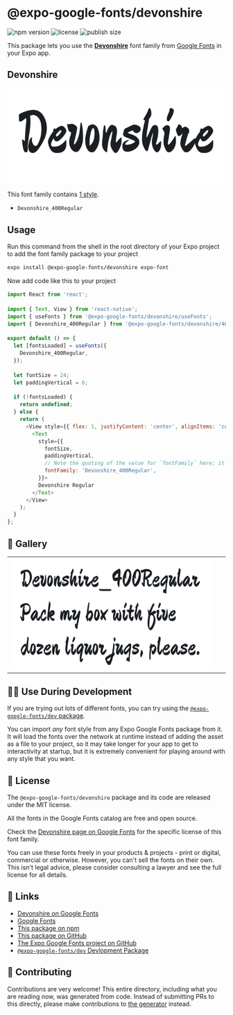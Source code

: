 # @expo-google-fonts/devonshire

![npm version](https://flat.badgen.net/npm/v/@expo-google-fonts/devonshire)
![license](https://flat.badgen.net/github/license/expo/google-fonts)
![publish size](https://flat.badgen.net/packagephobia/install/@expo-google-fonts/devonshire)

This package lets you use the [**Devonshire**](https://fonts.google.com/specimen/Devonshire) font family from [Google Fonts](https://fonts.google.com/) in your Expo app.

## Devonshire

![Devonshire](./font-family.png)

This font family contains [1 style](#-gallery).

- `Devonshire_400Regular`

## Usage

Run this command from the shell in the root directory of your Expo project to add the font family package to your project
```sh
expo install @expo-google-fonts/devonshire expo-font
```

Now add code like this to your project
```js
import React from 'react';

import { Text, View } from 'react-native';
import { useFonts } from '@expo-google-fonts/devonshire/useFonts';
import { Devonshire_400Regular } from '@expo-google-fonts/devonshire/400Regular';

export default () => {
  let [fontsLoaded] = useFonts({
    Devonshire_400Regular,
  });

  let fontSize = 24;
  let paddingVertical = 6;

  if (!fontsLoaded) {
    return undefined;
  } else {
    return (
      <View style={{ flex: 1, justifyContent: 'center', alignItems: 'center' }}>
        <Text
          style={{
            fontSize,
            paddingVertical,
            // Note the quoting of the value for `fontFamily` here; it expects a string!
            fontFamily: 'Devonshire_400Regular',
          }}>
          Devonshire Regular
        </Text>
      </View>
    );
  }
};

```

## 🔡 Gallery


||||
|-|-|-|
|![Devonshire_400Regular](.//400Regular/Devonshire_400Regular.ttf.png)||||


## 👩‍💻 Use During Development

If you are trying out lots of different fonts, you can try using the [`@expo-google-fonts/dev` package](https://github.com/freeboub/google-fonts/tree/master/font-packages/dev#readme).

You can import *any* font style from any Expo Google Fonts package from it. It will load the fonts
over the network at runtime instead of adding the asset as a file to your project, so it may take longer
for your app to get to interactivity at startup, but it is extremely convenient
for playing around with any style that you want.

## 📖 License

The `@expo-google-fonts/devonshire` package and its code are released under the MIT license.

All the fonts in the Google Fonts catalog are free and open source.

Check the [Devonshire page on Google Fonts](https://fonts.google.com/specimen/Devonshire) for the specific license of this font family.

You can use these fonts freely in your products & projects - print or digital, commercial or otherwise. However, you can't sell the fonts on their own. This isn't legal advice, please consider consulting a lawyer and see the full license for all details.

## 🔗 Links

- [Devonshire on Google Fonts](https://fonts.google.com/specimen/Devonshire)
- [Google Fonts](https://fonts.google.com/)
- [This package on npm](https://www.npmjs.com/package/@expo-google-fonts/devonshire)
- [This package on GitHub](https://github.com/freeboub/google-fonts/tree/master/font-packages/devonshire)
- [The Expo Google Fonts project on GitHub](https://github.com/freeboub/google-fonts)
- [`@expo-google-fonts/dev` Devlopment Package](https://github.com/freeboub/google-fonts/tree/master/font-packages/dev)

## 🤝 Contributing

Contributions are very welcome! This entire directory, including what you are reading now, was generated from code. Instead of submitting PRs to this directly, please make contributions to [the generator](https://github.com/freeboub/google-fonts/tree/master/packages/generator) instead.
